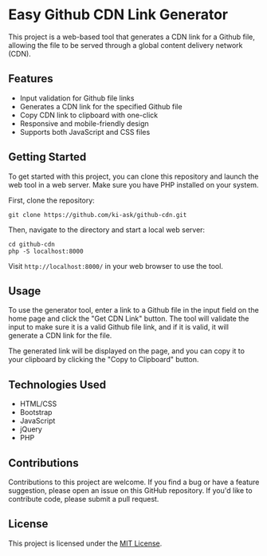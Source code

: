 # Easy Github CDN Link Generator

This project is a web-based tool that generates a CDN link for a Github file, allowing the file to be served through a global content delivery network (CDN).

## Features

- Input validation for Github file links
- Generates a CDN link for the specified Github file
- Copy CDN link to clipboard with one-click
- Responsive and mobile-friendly design
- Supports both JavaScript and CSS files

## Getting Started

To get started with this project, you can clone this repository and launch the web tool in a web server. Make sure you have PHP installed on your system.

First, clone the repository:

```
git clone https://github.com/ki-ask/github-cdn.git
```

Then, navigate to the directory and start a local web server:

```
cd github-cdn
php -S localhost:8000
```

Visit `http://localhost:8000/` in your web browser to use the tool.

## Usage

To use the generator tool, enter a link to a Github file in the input field on the home page and click the "Get CDN Link" button. The tool will validate the input to make sure it is a valid Github file link, and if it is valid, it will generate a CDN link for the file.

The generated link will be displayed on the page, and you can copy it to your clipboard by clicking the "Copy to Clipboard" button.

## Technologies Used

- HTML/CSS
- Bootstrap
- JavaScript
- jQuery
- PHP

## Contributions

Contributions to this project are welcome. If you find a bug or have a feature suggestion, please open an issue on this GitHub repository. If you'd like to contribute code, please submit a pull request.

## License

This project is licensed under the [MIT License](https://opensource.org/licenses/MIT).